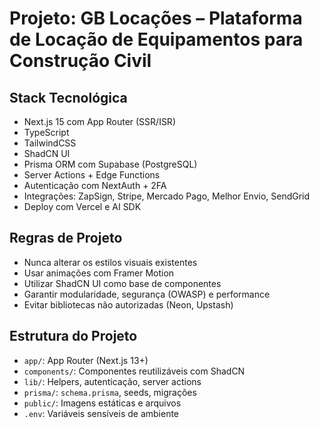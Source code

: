 # Projeto: GB Locações – Plataforma de Locação de Equipamentos para Construção Civil

## Stack Tecnológica

- Next.js 15 com App Router (SSR/ISR)
- TypeScript
- TailwindCSS
- ShadCN UI
- Prisma ORM com Supabase (PostgreSQL)
- Server Actions + Edge Functions
- Autenticação com NextAuth + 2FA
- Integrações: ZapSign, Stripe, Mercado Pago, Melhor Envio, SendGrid
- Deploy com Vercel e AI SDK

## Regras de Projeto

- Nunca alterar os estilos visuais existentes
- Usar animações com Framer Motion
- Utilizar ShadCN UI como base de componentes
- Garantir modularidade, segurança (OWASP) e performance
- Evitar bibliotecas não autorizadas (Neon, Upstash)

## Estrutura do Projeto

- `app/`: App Router (Next.js 13+)
- `components/`: Componentes reutilizáveis com ShadCN
- `lib/`: Helpers, autenticação, server actions
- `prisma/`: `schema.prisma`, seeds, migrações
- `public/`: Imagens estáticas e arquivos
- `.env`: Variáveis sensíveis de ambiente
